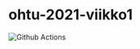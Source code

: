 # ohtu-2021-viikko1

![Github Actions](https://github.com/FinThunderstorm/ohtu-2021-viikko1/workflows/CI/badge.svg)
